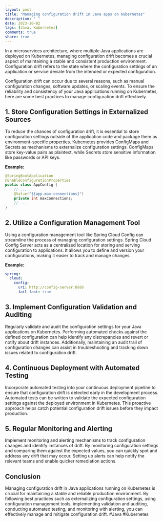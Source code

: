 ```yaml
---
layout: post
title: "Managing configuration drift in Java apps on Kubernetes"
description: " "
date: 2023-10-02
tags: [Java, Kubernetes]
comments: true
share: true
---
```


In a microservices architecture, where multiple Java applications are deployed on Kubernetes, managing configuration drift becomes a crucial aspect of maintaining a stable and consistent production environment. Configuration drift refers to the state where the configuration settings of an application or service deviate from the intended or expected configuration.

Configuration drift can occur due to several reasons, such as manual configuration changes, software updates, or scaling events. To ensure the reliability and consistency of your Java applications running on Kubernetes, here are some best practices to manage configuration drift effectively.

## 1. Store Configuration Settings in Externalized Sources
To reduce the chances of configuration drift, it is essential to store configuration settings outside of the application code and package them as environment-specific properties. Kubernetes provides ConfigMaps and Secrets as mechanisms to externalize configuration settings. ConfigMaps store key-value pairs as plaintext, while Secrets store sensitive information like passwords or API keys.

**Example:**

```java
@SpringBootApplication
@EnableConfigurationProperties
public class AppConfig {
    // ...
    @Value("${app.max-connections}")
    private int maxConnections;
    // ...
}
```

## 2. Utilize a Configuration Management Tool
Using a configuration management tool like Spring Cloud Config can streamline the process of managing configuration settings. Spring Cloud Config Server acts as a centralized location for storing and serving configuration to applications. It allows you to define and version your configurations, making it easier to track and manage changes.

**Example:**

```yaml
spring:
  cloud:
    config:
      uri: http://config-server:8888
      fail-fast: true
```

## 3. Implement Configuration Validation and Auditing
Regularly validate and audit the configuration settings for your Java applications on Kubernetes. Performing automated checks against the defined configuration can help identify any discrepancies and revert or notify about drift instances. Additionally, maintaining an audit trail of configuration changes can assist in troubleshooting and tracking down issues related to configuration drift.

## 4. Continuous Deployment with Automated Testing
Incorporate automated testing into your continuous deployment pipeline to ensure that configuration drift is detected early in the development process. Automated tests can be written to validate the expected configuration settings against the deployed environment in Kubernetes. This proactive approach helps catch potential configuration drift issues before they impact production.

## 5. Regular Monitoring and Alerting
Implement monitoring and alerting mechanisms to track configuration changes and identify instances of drift. By monitoring configuration settings and comparing them against the expected values, you can quickly spot and address any drift that may occur. Setting up alerts can help notify the relevant teams and enable quicker remediation actions.

## Conclusion
Managing configuration drift in Java applications running on Kubernetes is crucial for maintaining a stable and reliable production environment. By following best practices such as externalizing configuration settings, using configuration management tools, implementing validation and auditing, conducting automated testing, and monitoring with alerting, you can effectively manage and mitigate configuration drift. #Java #Kubernetes